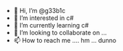 - 👋 Hi, I’m @g33b1c
- 👀 I’m interested in c#
- 🌱 I’m currently learning c#
- 💞️ I’m looking to collaborate on ...
- 📫 How to reach me .... hm ... dunno

<!---
g33b1c/g33b1c is a ✨ special ✨ repository because its `README.md` (this file) appears on your GitHub profile.
You can click the Preview link to take a look at your changes.
--->
